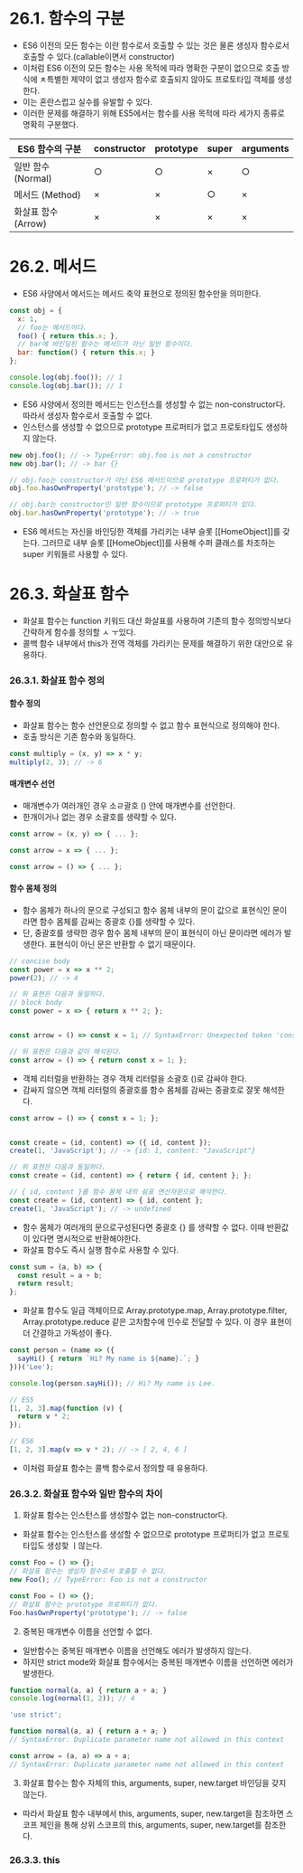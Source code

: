 # 26.1. 함수의 구분
- ES6 이전의 모든 함수는 이란 함수로서 호출할 수 있는 것은 물론 생성자 함수로서 호출할 수 있다.(callable이면서 constructor)
- 이처럼 ES6 이전의 모든 함수는 사용 목적에 따라 명확한 구분이 없으므로 호출 방식에 ㅊ특별한 제약이 없고 생성자 함수로 호출되지 않아도 프로토타입 객체를 생성한다.
- 이는 혼란스럽고 실수를 유발할 수 있다.
- 이러한 문제를 해결하기 위해 ES5에서는 함수를 사용 목적에 따라 세가지 종류로 명확히 구분했다.

| ES6 함수의 구분 | constructor | prototype | super | arguments |
|----------------|--------------|-------------|--------|-------------|
| 일반 함수 (Normal) | ○ | ○ | × | ○ |
| 메서드 (Method) | × | × | ○ | × |
| 화살표 함수 (Arrow) | × | × | × | × |

# 26.2. 메서드
- ES6 사양에서 메서드는 메서드 축약 표현으로 정의된 함수만을 의미한다.
```javascript
const obj = {
  x: 1,
  // foo는 메서드이다.
  foo() { return this.x; },
  // bar에 바인딩된 함수는 메서드가 아닌 일반 함수이다.
  bar: function() { return this.x; }
};

console.log(obj.foo()); // 1
console.log(obj.bar()); // 1
```
- ES6  사양에서 정의한 메서드는 인스턴스를 생성할 수 없는 non-constructor다. 따라서 생성자 함수로서 호출할 수 없다.
- 인스턴스를 생성할 수 없으므로 prototype 프로퍼티가 없고 프로토타입도 생성하지 않는다.
```javascript
new obj.foo(); // -> TypeError: obj.foo is not a constructor
new obj.bar(); // -> bar {}

// obj.foo는 constructor가 아닌 ES6 메서드이므로 prototype 프로퍼티가 없다.
obj.foo.hasOwnProperty('prototype'); // -> false

// obj.bar는 constructor인 일반 함수이므로 prototype 프로퍼티가 있다.
obj.bar.hasOwnProperty('prototype'); // -> true
```
- ES6 메서드는 자신을 바인딩한 객체를 가리키는 내부 슬롯 [[HomeObject]]를 갖는다. 그러므로 내부 슬롯 [[HomeObject]]를 사용해 수퍼 클래스를 차조하는 super 키워들르 사용할 수 있다.

# 26.3. 화살표 함수
- 화살표 함수는 function 키워드 대산 화살표를 사용하여 기존의 함수 정의방식보다 간략하게 함수를 정의할 ㅅ ㅜ있다.
- 콜백 함수 내부에서 this가 전역 객체를 가리키는 문제를 해결하기 위한 대안으로 유용하다.
 
### 26.3.1. 화살표 함수 정의
#### 함수 정의
- 화살표 함수는 함수 선언문으로 정의할 수 없고 함수 표현식으로 정의해야 한다.
- 호출 방식은 기존 함수와 동일하다.
 ```javascript
const multiply = (x, y) => x * y;
multiply(2, 3); // -> 6
```

#### 매개변수 선언
- 매개변수가 여러개인 경우 소ㄹ괄호 () 안에 매개변수를 선언한다.
- 한개이거나 없는 경우 소괄호를 생략할 수 있다.
```javascript
const arrow = (x, y) => { ... };

const arrow = x => { ... };

const arrow = () => { ... };
```

#### 함수 몸체 정의
- 함수 몸체가 하나의 문으로 구성되고 함수 몸체 내부의 문이 값으로 표현식인 문이라면 함수 몸체를 감싸는 중괄호 {}를 생략할 수 있다.
- 단, 중괄호를 생략한 경우 함수 몸체 내부의 문이 표현식이 아닌 문이라면 에러가 발생한다. 표현식이 아닌 문은 반환할 수 없기 때문이다.
```javascript
// concise body
const power = x => x ** 2;
power(2); // -> 4

// 위 표현은 다음과 동일하다.
// block body
const power = x => { return x ** 2; };


const arrow = () => const x = 1; // SyntaxError: Unexpected token 'const'

// 위 표현은 다음과 같이 해석된다.
const arrow = () => { return const x = 1; };
```
- 객체 리터럴을 반환하는 경우 객체 리터럴을 소괄호 ()로 감싸야 한다.
- 감싸지 않으면 객체 리터럴의 중괄호를 함수 몸체를 감싸는 중괄호로 잘못 해석한다.
```javascript
const arrow = () => { const x = 1; };


const create = (id, content) => ({ id, content });
create(1, 'JavaScript'); // -> {id: 1, content: "JavaScript"}

// 위 표현은 다음과 동일하다.
const create = (id, content) => { return { id, content }; };

// { id, content }를 함수 몸체 내의 쉼표 연산자문으로 해석한다.
const create = (id, content) => { id, content };
create(1, 'JavaScript'); // -> undefined
```
- 함수 몸체가 여러개의 문으로구성된다면 중괄호 {} 를 생략할 수 없다. 이때 반환값이 있다면 명시적으로 반환해야한다.
- 화살표 함수도 즉시 실행 함수로 사용할 수 있다.
```javascript
const sum = (a, b) => {
  const result = a + b;
  return result;
};
```
- 화살표 함수도 일급 객체이므로 Array.prototype.map, Array.prototype.filter, Array.prototype.reduce 같은 고차함수에 인수로 전달할 수 있다. 이 경우 표현이 더 간결하고 가독성이 좋다.
```javascript
const person = (name => ({
  sayHi() { return `Hi? My name is ${name}.`; }
}))('Lee');

console.log(person.sayHi()); // Hi? My name is Lee.

// ES5
[1, 2, 3].map(function (v) {
  return v * 2;
});

// ES6
[1, 2, 3].map(v => v * 2); // -> [ 2, 4, 6 ]
```
- 이처럼 화살표 함수는 콜백 함수로서 정의할 때 유용하다.

### 26.3.2. 화살표 함수와 일반 함수의 차이
1. 화살표 함수는 인스턴스를 생성할수 없는 non-constructor다.
- 화살표 함수는 인스턴스를 생성할 수 없으므로 prototype 프로퍼티가 없고 프로토타입도 생성핮 ㅣ않는다.
```javascript
const Foo = () => {};
// 화살표 함수는 생성자 함수로서 호출할 수 없다.
new Foo(); // TypeError: Foo is not a constructor

const Foo = () => {};
// 화살표 함수는 prototype 프로퍼티가 없다.
Foo.hasOwnProperty('prototype'); // -> false
```

2. 중복된 매개변수 이름을 선언할 수 없다.
- 일반함수는 중복된 매개변수 이름을 선언해도 에러가 발생하지 않는다.
- 하지만 strict mode와 화살표 함수에서는 중복된 매개변수 이름을 선언하면 에러가 발생한다.
```javascript
function normal(a, a) { return a + a; }
console.log(normal(1, 2)); // 4
```
```javascript
'use strict';

function normal(a, a) { return a + a; }
// SyntaxError: Duplicate parameter name not allowed in this context

const arrow = (a, a) => a + a;
// SyntaxError: Duplicate parameter name not allowed in this context
```

3. 화살표 함수는 함수 자체의 this, arguments, super, new.target 바인딩을 갖지 않는다.
- 따라서 화살표 함수 내부에서 this, arguments, super, new.target을 참조하면 스코프 체인을 통해 상위 스코프의 this, arguments, super, new.target를 참조한다.

### 26.3.3. this
